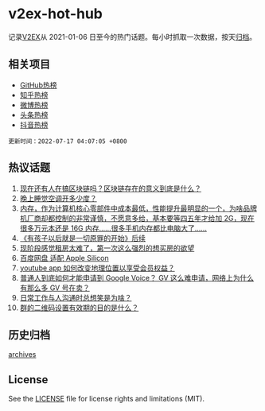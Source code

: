# v2ex-hot-hub

 记录[V2EX](https://www.v2ex.com/)从 2021-01-06 日至今的热门话题。每小时抓取一次数据，按天[归档](archives)。
 
 ## 相关项目

- [GitHub热榜](https://github.com/snaildev/github-hot-hub)
- [知乎热榜](https://github.com/snaildev/zhihu-hot-hub)
- [微博热榜](https://github.com/snaildev/weibo-hot-hub)
- [头条热榜](https://github.com/snaildev/toutiao-hot-hub)
- [抖音热榜](https://github.com/snaildev/douyin-hot-hub)


 `更新时间：2022-07-17 04:07:05 +0800`

## 热议话题

1. [现在还有人在搞区块链吗？区块链存在的意义到底是什么？](https://www.v2ex.com/t/866604)
1. [晚上睡觉空调开多少度？](https://www.v2ex.com/t/866631)
1. [内存，作为计算机核心零部件中成本最低，性能提升最明显的一个，为啥品牌机厂商却都控制的非常谨慎，不愿意多给，基本要等四五年才给加 2G，现在很多万元本还是 16G 内存……很多手机内存都比电脑大了……](https://www.v2ex.com/t/866572)
1. [《有孩子以后就是一切原罪的开始》后续](https://www.v2ex.com/t/866562)
1. [现阶段感觉租房太难了，第一次这么强烈的想买房的欲望](https://www.v2ex.com/t/866648)
1. [百度网盘 适配 Apple Silicon](https://www.v2ex.com/t/866574)
1. [youtube app 如何改变地理位置以享受会员权益？](https://www.v2ex.com/t/866565)
1. [普通人到底如何才能申请到 Google Voice？ GV 这么难申请，网络上为什么有那么多 GV 号在卖？](https://www.v2ex.com/t/866625)
1. [日常工作与人沟通时总想笑是为啥？](https://www.v2ex.com/t/866577)
1. [群的二维码设置有效期的目的是什么？](https://www.v2ex.com/t/866644)

## 历史归档

[archives](archives)

## License

See the [LICENSE](LICENSE) file for license rights and limitations (MIT).
